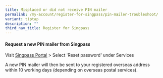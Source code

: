 ```yaml
---
title: Misplaced or did not receive PIN mailer
permalink: /my-account/register-for-singpass/pin-mailer-troubleshoot/
variant: tiptap
description: ""
third_nav_title: Register for Singpass
---
```

<h4>Request a new PIN mailer from Singpass</h4>
<p>Visit&nbsp;<a href="https://go.gov.sg/singpass-login" rel="noopener" target="_blank"><u>Singpass Portal</u></a>&nbsp;&gt;
Select 'Reset password' under Services</p>
<p>A new PIN mailer will then be sent to your registered overseas address
within 10 working days (depending on overseas postal services).</p>
<p></p>